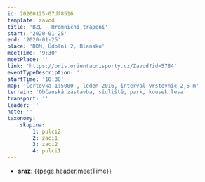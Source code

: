 ```yaml
---
id: 20200125-07df8516
template: zavod
title: 'BZL - Hromniční trápení'
start: '2020-01-25'
end: '2020-01-25'
place: 'DDM, Údolní 2, Blansko'
meetTime: '9:30'
meetPlace: ''
link: 'https://oris.orientacnisporty.cz/Zavod?id=5784'
eventTypeDescription: ''
startTime: '10:30'
map: 'Čertovka 1:5000 , leden 2016, interval vrstevnic 2,5 m'
terrain: 'Občanská zástavba, sídliště, park, kousek lesa'
transport: ''
leader: ''
note: ''
taxonomy:
    skupina:
        1: pulci2
        2: zaci1
        3: zaci2
        4: pulci1
---
```

* **sraz**: {{page.header.meetTime}}
